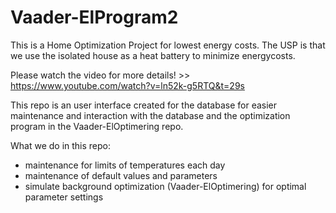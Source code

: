 # Vaader-ElProgram2
This is a Home Optimization Project for lowest energy costs. The USP is that we use the isolated house as a heat battery to minimize energycosts.

Please watch the video for more details! >> https://www.youtube.com/watch?v=ln52k-g5RTQ&t=29s

This repo is an user interface created for the database for easier maintenance and interaction with the database and the optimization program in the Vaader-ElOptimering repo. 

What we do in this repo:
- maintenance for limits of temperatures each day
- maintenance of default values and parameters
- simulate background optimization (Vaader-ElOptimering) for optimal parameter settings
  
